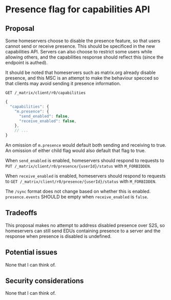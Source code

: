 # Presence flag for capabilities API

## Proposal

Some homeservers choose to disable the presence feature, so that users cannot send or receive presence.
This should be specificed in the new capabilities API. Servers can also choose to restrict some users
while allowing others, and the capabilities response should reflect this (since the endpoint is authed).

It should be noted that homeservers such as matrix.org already disable presence, and this MSC is an attempt
to make the behaviour specced so that clients may avoid sending it presence information.

`GET /_matrix/client/r0/capabilities`

```javascript
{
  "capabilities": {
    "m.presence": {
      "send_enabled": false,
      "receive_enabled": false,
    },
    // ...
}
```

An omission of `m.presence` would default both sending and receiving to true. An omission of either child flag
would also default that flag to true.

When `send_enabled` is enabled, homeservers should respond to requests to 
`PUT /_matrix/client/r0/presence/{userId}/status` with `M_FORBIDDEN`.

When `receive_enabled` is enabled, homeservers should respond to requests to 
`GET /_matrix/client/r0/presence/{userId}/status` with `M_FORBIDDEN`.

The `/sync` format does not change based on whether this is enabled. `presence.events` SHOULD be empty when `receive_enabled` is `false`.

## Tradeoffs

This proposal makes no attempt to address disabled presence over S2S, so homeservers can still send EDUs containing
presence to a server and the response when presence is disabled is undefined.

## Potential issues

None that I can think of.

## Security considerations

None that I can think of.
